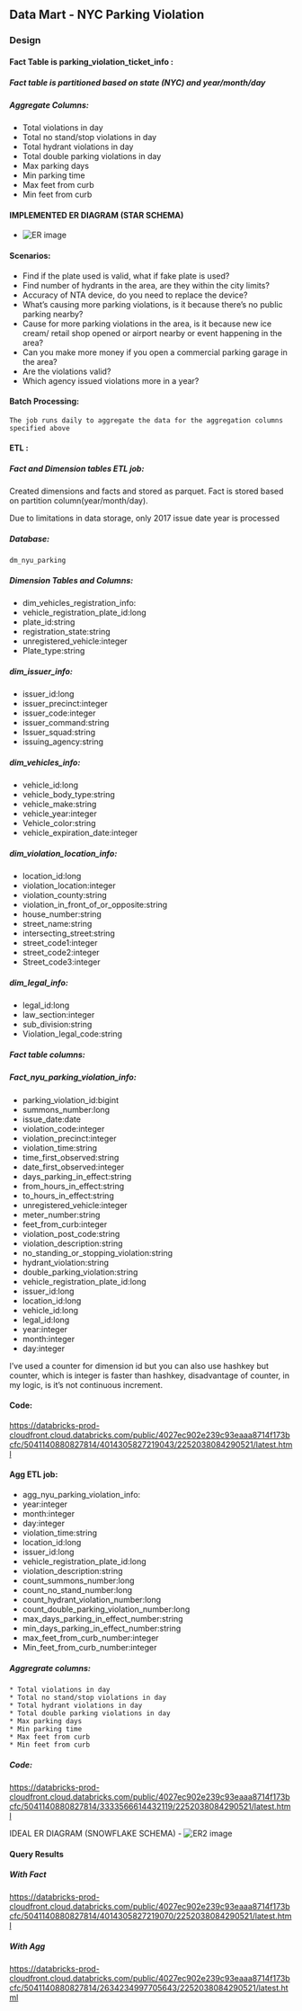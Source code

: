 ## Data Mart - NYC Parking Violation 

### Design

#### Fact Table is parking_violation_ticket_info :

##### Fact table is partitioned based on state (NYC) and year/month/day

##### Aggregate Columns:

* Total violations in day
* Total no stand/stop violations in day
* Total hydrant violations in day
* Total double parking violations in day
* Max parking days
* Min parking time
* Max feet from curb
* Min feet from curb


#### IMPLEMENTED ER DIAGRAM (STAR SCHEMA)
- ![ER image](https://github.com/abuchireddygari/data-mart-nyc-parking-violation/blob/master/er1.png)


#### Scenarios:
* Find if the plate used is valid, what if fake plate is used?
* Find number of hydrants in the area, are they within the city limits?
* Accuracy of NTA device, do you need to replace the device?
* What’s causing more parking violations, is it because there’s no public parking nearby?
* Cause for more parking violations in the area, is it because new ice cream/ retail shop opened or airport nearby or event happening in the area?
* Can you make more money if you open a commercial parking garage in the area?
* Are the violations valid?
* Which agency issued violations more in a year?


#### Batch Processing:
	The job runs daily to aggregate the data for the aggregation columns specified above

#### ETL :
	
##### Fact and Dimension tables ETL job:


Created dimensions and facts and stored as parquet. Fact is stored based on partition column(year/month/day).

Due to limitations in data storage, only 2017  issue date year is processed 

##### Database:
	dm_nyu_parking

##### Dimension Tables and Columns:
	
* dim_vehicles_registration_info:
* vehicle_registration_plate_id:long
* plate_id:string
* registration_state:string
* unregistered_vehicle:integer
* Plate_type:string

##### dim_issuer_info:
* issuer_id:long
* issuer_precinct:integer
* issuer_code:integer
* issuer_command:string
* Issuer_squad:string
* issuing_agency:string


##### dim_vehicles_info:
* vehicle_id:long
* vehicle_body_type:string
* vehicle_make:string
* vehicle_year:integer
* Vehicle_color:string
* vehicle_expiration_date:integer


##### dim_violation_location_info:
* location_id:long
* violation_location:integer
* violation_county:string
* violation_in_front_of_or_opposite:string
* house_number:string
* street_name:string
* intersecting_street:string
* street_code1:integer
* street_code2:integer
* Street_code3:integer


##### dim_legal_info:
* legal_id:long
* law_section:integer
* sub_division:string
* Violation_legal_code:string


##### Fact table columns:

##### Fact_nyu_parking_violation_info:
* parking_violation_id:bigint
* summons_number:long
* issue_date:date
* violation_code:integer
* violation_precinct:integer
* violation_time:string
* time_first_observed:string
* date_first_observed:integer
* days_parking_in_effect:string
* from_hours_in_effect:string
* to_hours_in_effect:string
* unregistered_vehicle:integer
* meter_number:string
* feet_from_curb:integer
* violation_post_code:string
* violation_description:string
* no_standing_or_stopping_violation:string
* hydrant_violation:string
* double_parking_violation:string
* vehicle_registration_plate_id:long
* issuer_id:long
* location_id:long
* vehicle_id:long
* legal_id:long
* year:integer
* month:integer
* day:integer



I’ve used a counter for dimension id but you can also use hashkey but counter, which is integer is faster than hashkey, disadvantage of counter, in my logic, is it’s not continuous increment.  

#### Code:
  https://databricks-prod-cloudfront.cloud.databricks.com/public/4027ec902e239c93eaaa8714f173bcfc/5041140880827814/4014305827219043/2252038084290521/latest.html


#### Agg ETL job:

* agg_nyu_parking_violation_info:
* year:integer
* month:integer
* day:integer
* violation_time:string
* location_id:long
* issuer_id:long
* vehicle_registration_plate_id:long
* violation_description:string
* count_summons_number:long
* count_no_stand_number:long
* count_hydrant_violation_number:long
* count_double_parking_violation_number:long
* max_days_parking_in_effect_number:string
* min_days_parking_in_effect_number:string
* max_feet_from_curb_number:integer
* Min_feet_from_curb_number:integer
	

##### Aggregrate columns:
    
    * Total violations in day
    * Total no stand/stop violations in day
    * Total hydrant violations in day
    * Total double parking violations in day
    * Max parking days
    * Min parking time
    * Max feet from curb
    * Min feet from curb


##### Code:

https://databricks-prod-cloudfront.cloud.databricks.com/public/4027ec902e239c93eaaa8714f173bcfc/5041140880827814/3333566614432119/2252038084290521/latest.html

IDEAL ER DIAGRAM (SNOWFLAKE SCHEMA)
	- ![ER2 image](https://github.com/abuchireddygari/data-mart-nyc-parking-violation/blob/master/er2.png)



#### Query Results

##### With Fact 

https://databricks-prod-cloudfront.cloud.databricks.com/public/4027ec902e239c93eaaa8714f173bcfc/5041140880827814/4014305827219070/2252038084290521/latest.html


##### With Agg

https://databricks-prod-cloudfront.cloud.databricks.com/public/4027ec902e239c93eaaa8714f173bcfc/5041140880827814/2634234997705643/2252038084290521/latest.html




